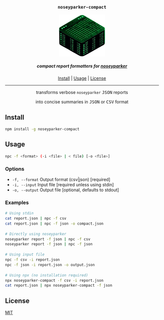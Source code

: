 <div align="center">
  <h3><code>noseyparker-compact</code></h3>
  <img src=".github/assets/block.png" alt="noseyparker-compact" width="30%" />
  <br>
  <h5>
    compact report formatters for
    <a href="https://github.com/praetorian-inc/noseyparker">noseyparker</a>
  </h5>
  <div>
    <a href="#install">Install</a> |
    <a href="#usage">Usage</a> |
    <a href="#license">License</a>
  </div>
  <hr>
  <p>transforms verbose <code>noseyparker</code> <kbd>JSON</kbd> reports</p>
  <p>into concise summaries in <kbd>JSON</kbd> or <kbd>CSV</kbd> format</p>
</div>


## Install

```bash
npm install -g noseyparker-compact
```

## Usage

```bash
npc -f <format> (-i <file> | < file) [-o <file>]
```

### Options
- `-f, --format`  Output format (csv|json) [required]
- `-i, --input`   Input file [required unless using stdin]
- `-o, --output`  Output file [optional, defaults to stdout]

### Examples

```bash
# Using stdin
cat report.json | npc -f csv
cat report.json | npc -f json -o compact.json

# Directly using noseyparker
noseyparker report -f json | npc -f csv
noseyparker report -f json | npc -f json

# Using input file
npc -f csv -i report.json
npc -f json -i report.json -o output.json

# Using npx (no installation required)
npx noseyparker-compact -f csv -i report.json
cat report.json | npx noseyparker-compact -f json
```

## License
[MIT](LICENSE)
